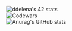 ![ddelena's 42 stats](https://badge42.vercel.app/api/v2/cl48e1q3y004009mvm1zj4b4c/stats?cursusId=21&coalitionId=103)<br>
![Codewars](https://www.codewars.com/users/AngelinaCP/badges/large/?viewBox="0,0,495,40") <br>
![Anurag's GitHub stats](https://github-readme-stats.vercel.app/api?username=AngelinaCP&show_icons=true&theme=radical)<br>
<!-- ![Top Langs](https://github-readme-stats.vercel.app/api/top-langs/?username=AngelinaCP&layout=&card_width=495&theme=radical)<br> -->
